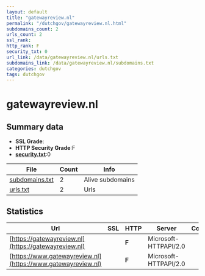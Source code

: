 ```yaml
---
layout: default
title: "gatewayreview.nl"
permalink: "/dutchgov/gatewayreview.nl.html"
subdomains_count: 2
urls_count: 2
ssl_rank: 
http_rank: F
security_txt: 0
url_link: /data/gatewayreview.nl/urls.txt
subdomains_link: /data/gatewayreview.nl/subdomains.txt
categories: dutchgov
tags: dutchgov
---
```



# gatewayreview.nl
## Summary data


 - **SSL Grade**:
 - **HTTP Security Grade**:F
 - **[security.txt](https://www.digitaleoverheid.nl/nieuws/standaard-security-txt-nu-verplicht-voor-overheid/)**:0


| File       | Count | Info |
|------------|-------|------|
|[subdomains.txt](/DutchGovScope/data/gatewayreview.nl/subdomains.txt)|2|Alive subdomains|
|[urls.txt](/DutchGovScope/data/gatewayreview.nl/urls.txt)|2|Urls|


## Statistics


| Url | SSL | HTTP | Server | Cookie | HSTS | CORS | CTO | CSP | XFO | XXP | RP |FP| Tech |Title |
|--------|-------|-------|------|------|------|------|------|------|------|------|------|------|------|------|
|[https://gatewayreview.nl](https://gatewayreview.nl)| | **F**|Microsoft-HTTPAPI/2.0| | | | | | | | :white_check_mark: | |Microsoft HTTPAPI:2.0|Not Found|
|[https://www.gatewayreview.nl](https://www.gatewayreview.nl)| | **F**|Microsoft-HTTPAPI/2.0| | | | | | | | :white_check_mark: | |Microsoft HTTPAPI:2.0|Not Found|


